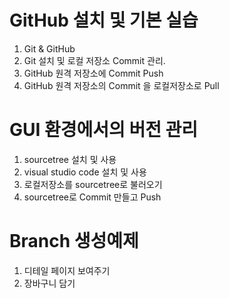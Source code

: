 # GitHub 설치 및 기본 실습
1. Git & GitHub
2. Git 설치 및 로컬 저장소 Commit 관리.
3. GitHub 원격 저장소에 Commit Push
4. GitHub 원격 저장소의 Commit 을 로컬저장소로 Pull
# GUI 환경에서의 버전 관리
1. sourcetree 설치 및 사용
2. visual studio code 설치 및 사용
3. 로컬저장소를 sourcetree로 불러오기
4. sourcetree로 Commit 만들고 Push
# Branch 생성예제
1. 디테일 페이지 보여주기
2. 장바구니 담기

